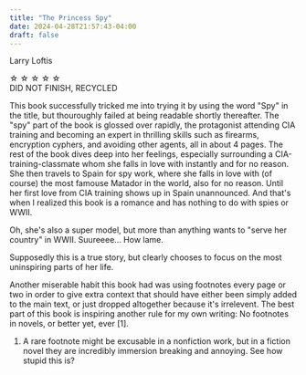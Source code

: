 ```yaml
---
title: "The Princess Spy"
date: 2024-04-28T21:57:43-04:00
draft: false
---
```


Larry Loftis

&#9734; &#9734; &#9734; &#9734; &#9734;  
DID NOT FINISH, RECYCLED

This book successfully tricked me into trying it by using the word "Spy" in the title, but thouroughly failed at being readable shortly thereafter. The "spy" part of the book is glossed over rapidly, the protagonist attending CIA training and becoming an expert in thrilling skills such as firearms, encryption cyphers, and avoiding other agents, all in about 4 pages. The rest of the book dives deep into her feelings, especially surrounding a CIA-training-classmate whom she falls in love with instantly and for no reason. She then travels to Spain for spy work, where she falls in love with (of course) the most famouse Matador in the world, also for no reason. Until her first love from CIA training shows up in Spain unannounced. And that's when I realized this book is a romance and has nothing to do with spies or WWII.

Oh, she's also a super model, but more than anything wants to "serve her country" in WWII. Suureeee... How lame.

Supposedly this is a true story, but clearly chooses to focus on the most uninspiring parts of her life.

Another miserable habit this book had was using footnotes every page or two in order to give extra context that should have either been simply added to the main text, or just dropped altogether because it's irrelevent. The best part of this book is inspiring another rule for my own writing: No footnotes in novels, or better yet, ever [1].

1. A rare footnote might be excusable in a nonfiction work, but in a fiction novel they are incredibly immersion breaking and annoying. See how stupid this is?
